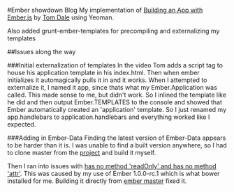 #Ember showdown Blog
My implementation of [Building an App with Ember.js](http://www.youtube.com/watch?v=Ga99hMi7wfY) by [Tom Dale](https://twitter.com/tomdale) using Yeoman.

Also added grunt-ember-templates for precompiling and externalizing my templates

##Issues along the way

###Initial externalization of templates
In the video Tom adds a script tag to house his application template in his index.html. Then when ember initializes it automagically pulls it in and it works. When I attempted to externalize it, I named it app, since thats what my Ember.Application was called. This made sense to me, but didn't work. So I inlined the template like he did and then output Ember.TEMPLATES to the console and showed that Ember automatically created an 'application' template. So I just renamed my app.handlebars to application.handlebars and everything worked like I expected.

###Adding in Ember-Data
Finding the latest version of Ember-Data appears to be harder than it is. I was unable to find a built version anywhere, so I had to clone master from the [project](https://github.com/emberjs/data) and build it myself.

Then I ran into issues with [has no method 'readOnly' and has no method 'attr'](http://stackoverflow.com/questions/15864090/has-no-method-readonly-and-has-no-method-attr). This was caused by my use of Ember 1.0.0-rc.1 which is what bower installed for me. Building it directly from [ember master](https://github.com/emberjs/ember.js) fixed it.